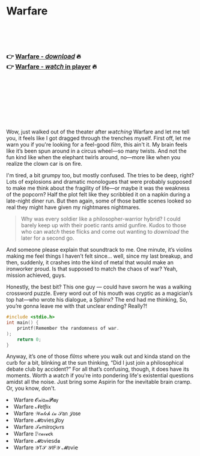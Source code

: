 <h1>Warfare</h1>

<br><br><br>

<h3>👉 <a href="https://Danielles-kuptfistido1977.github.io/gdzcecptfy/">Warfare - 𝘥𝘰𝘸𝘯𝘭𝘰𝘢𝘥</a> 🔥<br>
👉 <a href="https://Danielles-kuptfistido1977.github.io/gdzcecptfy/">Warfare - 𝘸𝘢𝘵𝘤𝘩 in player</a> 🔥
</h3>



<br><br><br><br><br><br><br>


Wow, just walked out of the theater after 𝘸𝘢𝘵𝘤𝘩𝘪𝘯𝘨 Warfare and let me tell you, it feels like I got dragged through the trenches myself. First off, let me warn you if you're looking for a feel-good 𝘧𝘪𝘭𝘮, this ain't it. My brain feels like it’s been spun around in a circus wheel—so many twists. And not the fun kind like when the elephant twirls around, no—more like when you realize the clown car is on fire.

I'm tired, a bit grumpy too, but mostly confused. The   tries to be deep, right? Lots of explosions and dramatic monologues that were probably supposed to make me think about the fragility of life—or maybe it was the weakness of the popcorn? Half the plot felt like they scribbled it on a napkin during a late-night diner run. But then again, some of those battle scenes looked so real they might have given my nightmares nightmares. 

> Why was every soldier like a philosopher-warrior hybrid? I could barely keep up with their poetic rants amid gunfire. Kudos to those who can 𝘸𝘢𝘵𝘤𝘩 these flicks and come out wanting to 𝘥𝘰𝘸𝘯𝘭𝘰𝘢𝘥 the   later for a second go.

And someone please explain that soundtrack to me. One minute, it’s violins making me feel things I haven’t felt since... well, since my last breakup, and then, suddenly, it crashes into the kind of metal that would make an ironworker proud. Is that supposed to match the chaos of war? Yeah, mission achieved, guys.

Honestly, the best bit? This one guy — could have sworn he was a walking crossword puzzle. Every word out of his mouth was cryptic as a magician’s top hat—who wrote his dialogue, a Sphinx? The end had me thinking, So, you’re gonna leave me with that unclear ending? Really?!

```c
#include <stdio.h>
int main() {
    printf(Remember the randomness of war.
);
    return 0;
}
```

Anyway, it’s one of those 𝘧𝘪𝘭𝘮𝘴 where you walk out and kinda stand on the curb for a bit, blinking at the sun thinking, “Did I just join a philosophical debate club by accident?” For all that’s confusing, though, it does have its moments. Worth a 𝘸𝘢𝘵𝘤𝘩 if you're into pondering life's existential questions amidst all the noise. Just bring some Aspirin for the inevitable brain cramp. Or, you know, don't.

<li>Warfare 𝓞𝓃𝗂𝗈𝓃𝓟𝗅𝖆𝗒</li>
<li>Warfare 𝓝𝖾𝗍ƒ𝗅𝗂𝗑</li>
<li>Warfare 𝒲𝒶𝓉𝒸𝒽 𝒾𝓃 𝒮𝖺𝗇 𝒥𝗈𝗌𝖾</li>
<li>Warfare 𝓜𝗈ν𝗂𝖾𝗌𝓙𝗈𝗒</li>
<li>Warfare 𝒯𝒶𝗆𝗂𝗅𝗋𝗈ç𝗄𝑒𝗋𝗌</li>
<li>Warfare 𝙿𝑒𝒶𝒸𝓸𝐜𝗄</li>
<li>Warfare 𝓜𝗈ν𝗂𝖾𝗌ԁ𝖆</li>
<li>Warfare 𝒴𝖳𝒮 𝒴𝖨𝖥𝒴 𝓜𝗈ν𝗂𝖾</li>
